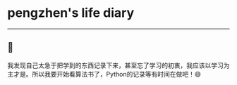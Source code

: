 # pengzhen's life diary
---
:art:
---
我发现自己太急于把学到的东西记录下来，甚至忘了学习的初衷，我应该以学习为主才是。所以我要开始看算法书了，Python的记录等有时间在做吧！:smile:

